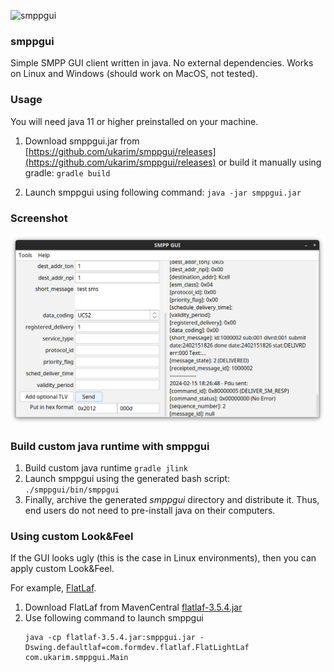 ![smppgui](src/main/resources/icon.png)

### smppgui

Simple SMPP GUI client written in java. No external dependencies. Works on Linux and Windows (should work on MacOS, not tested).

### Usage

You will need java 11 or higher preinstalled on your machine.

1. Download smppgui.jar from [https://github.com/ukarim/smppgui/releases](https://github.com/ukarim/smppgui/releases)
or build it manually using gradle: `gradle build`

2. Launch smppgui using following command: `java -jar smppgui.jar`

### Screenshot

![submit form](img/submit_form.png)

### Build custom java runtime with smppgui

1. Build custom java runtime `gradle jlink`
2. Launch smppgui using the generated bash script: `./smppgui/bin/smppgui`
3. Finally, archive the generated _smppgui_ directory and distribute it. Thus, end users do not need to pre-install java on their computers.

### Using custom Look&Feel

If the GUI looks ugly (this is the case in Linux environments), then you can apply custom Look&Feel.

For example, [FlatLaf](https://www.formdev.com/flatlaf/).

1. Download FlatLaf from MavenCentral [flatlaf-3.5.4.jar](https://repo1.maven.org/maven2/com/formdev/flatlaf/3.5.4/flatlaf-3.5.4.jar)
2. Use following command to launch smppgui
   ```
   java -cp flatlaf-3.5.4.jar:smppgui.jar -Dswing.defaultlaf=com.formdev.flatlaf.FlatLightLaf com.ukarim.smppgui.Main
   ```

